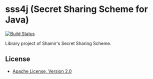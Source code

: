 sss4j (Secret Sharing Scheme for Java)
======================================

[![Build Status](https://travis-ci.org/mythosil/sss4j.svg?branch=master)](https://travis-ci.org/mythosil/sss4j)

Library project of Shamir's Secret Sharing Scheme.

## License
- [Apache License, Version 2.0](http://www.apache.org/licenses/LICENSE-2.0.html)
